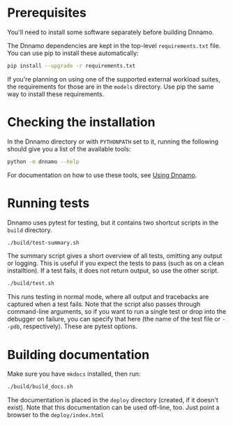 # Prerequisites
You'll need to install some software separately before building Dnnamo.

The Dnnamo dependencies are kept in the top-level `requirements.txt` file.
You can use pip to install these automatically:

```bash
pip install --upgrade -r requirements.txt
```

If you're planning on using one of the supported external workload suites, the requirements for those are in the `models` directory.
Use pip the same way to install these requirements.

# Checking the installation

In the Dnnamo directory or with `PYTHONPATH` set to it, running the following should give you a list of the available tools:

```bash
python -m dnnamo --help
```

For documentation on how to use these tools, see [Using Dnnamo](/user/overview/index.html).

# Running tests

Dnnamo uses pytest for testing, but it contains two shortcut scripts in the `build` directory.

```bash
./build/test-summary.sh
```
The summary script gives a short overview of all tests, omitting any output or logging. This is useful if you expect the tests to pass (such as on a clean installtion). If a test fails, it does not return output, so use the other script.

```bash
./build/test.sh
```

This runs testing in normal mode, where all output and tracebacks are captured when a test fails. Note that the script also passes through command-line arguments, so if you want to run a single test or drop into the debugger on failure, you can specify that here (the name of the test file or `--pdb`, respectively). These are pytest options.

# Building documentation

Make sure you have `mkdocs` installed, then run:

```bash
./build/build_docs.sh
```

The documentation is placed in the `deploy` directory (created, if it doesn't exist).
Note that this documentation can be used off-line, too.
Just point a browser to the `deploy/index.html`
